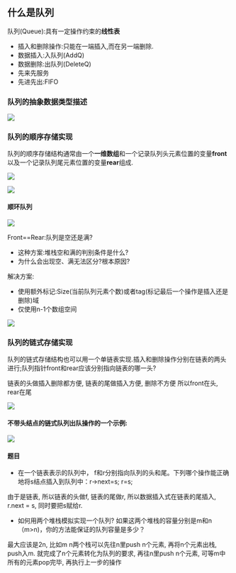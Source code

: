 ## 什么是队列
队列(Queue):具有一定操作约束的**线性表**
- 插入和删除操作:只能在一端插入,而在另一端删除.
- 数据插入:入队列(AddQ)
- 数据删除:出队列(DeleteQ)
- 先来先服务
- 先进先出:FIFO

### 队列的抽象数据类型描述
![](http://qiniu.rearib.top/20191911/1533-p.png)

### 队列的顺序存储实现
队列的顺序存储结构通常由一个**一维数组**和一个记录队列头元素位置的变量**front**以及一个记录队列尾元素位置的变量**rear**组成.

![](http://qiniu.rearib.top/20191911/1535-E.png)

![](http://qiniu.rearib.top/20191911/1536-a.png)

#### 顺环队列
![](http://qiniu.rearib.top/20191911/1537-b.png)

Front==Rear:队列是空还是满?
- 这种方案:堆栈空和满的判别条件是什么?
- 为什么会出现空、满无法区分?根本原因?

解决方案:
- 使用额外标记:Size(当前队列元素个数)或者tag(标记最后一个操作是插入还是删除)域
- 仅使用n-1个数组空间

![](http://qiniu.rearib.top/20191911/1544-B.png)

### 队列的链式存储实现
队列的链式存储结构也可以用一个单链表实现.插入和删除操作分别在链表的两头进行;队列指针front和rear应该分别指向链表的哪一头?

链表的头做插入删除都方便, 链表的尾做插入方便, 删除不方便
所以front在头, rear在尾

![](http://qiniu.rearib.top/20191911/1549-O.png)

#### 不带头结点的链式队列出队操作的一个示例:
![](http://qiniu.rearib.top/20191911/1549-J.png)

#### 题目
- 在一个链表表示的队列中， f和r分别指向队列的头和尾。下列哪个操作能正确地将s结点插入到队列中：r->next=s; r=s; 

由于是链表, 所以链表的头做f, 链表的尾做r, 所以数据插入式在链表的尾插入, r.next = s, 同时要把s赋给r. 

- 如何用两个堆栈模拟实现一个队列?  如果这两个堆栈的容量分别是m和n（m>n)，你的方法能保证的队列容量是多少？

最大应该是2n, 比如m n两个栈可以先往n里push n个元素, 再将n个元素出栈, push入m. 就完成了n个元素转化为队列的要求, 再往n里push n个元素, 可等m中所有的元素pop完毕, 再执行上一步的操作

